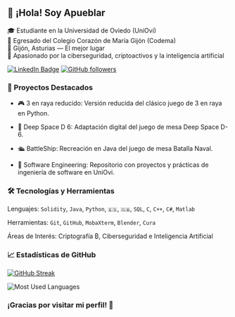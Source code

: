 <!--
Need to do the banner :)
[![Apueblar](https://github.com/Apueblar/Apueblar/blob/main/img/banner.png)](https://Apueblar.dev/)
-->
## 👋 ¡Hola! Soy Apueblar

🎓 Estudiante en la Universidad de Oviedo (UniOvi)    
🏫 Egresado del Colegio Corazón de María Gijón (Codema)  
📍 Gijón, Asturias — El mejor lugar  
🔐 Apasionado por la ciberseguridad, criptoactivos y la inteligencia artificial

[![LinkedIn Badge](https://img.shields.io/badge/Álvaro%20Puebla%20Ruisánchez-blue?style=social&logo=LinkedIn&logoColor=blue)](https://www.linkedin.com/in/alvaropuebla/)
[![GitHub followers](https://img.shields.io/github/followers/Apueblar?label=Follow&style=social)](https://github.com/Apueblar)

### 🚀 Proyectos Destacados
- 🎮 3 en raya reducido: Versión reducida del clásico juego de 3 en raya en Python.

- 🚀 Deep Space D 6: Adaptación digital del juego de mesa Deep Space D-6.

- 🛳️ BattleShip: Recreación en Java del juego de mesa Batalla Naval.

- 🧠 Software Engineering: Repositorio con proyectos y prácticas de ingeniería de software en UniOvi.

### 🛠️ Tecnologías y Herramientas
Lenguajes: `Solidity`, `Java`, `Python`, `🇪🇸`, `🇬🇧`, `SQL`, `C`, `C++`, `C#`, `Matlab`

Herramientas: `Git`, `GitHub`, `MobaXterm`, `Blender`, `Cura`

Áreas de Interés: Criptografía ₿, Ciberseguridad e Inteligencia Artificial

### 📈 Estadísticas de GitHub
[![GitHub Streak](https://github-readme-streak-stats-eight.vercel.app/?user=Apueblar&theme=transparent&locale=es&short_numbers=true&date_format=j%20M%5B%20Y%5D&border=03045E&dates=00B4D8&ring=0077B6&currStreakLabel=023E8A&sideLabels=023E8A&stroke=03045E&fire=FB8500&sideNums=FFB703&currStreakNum=FFB703)](https://git.io/streak-stats)

![Most Used Languages](https://github-readme-stats.vercel.app/api/top-langs/?username=Apueblar&layout=compact)

### ¡Gracias por visitar mi perfil! 🚀
